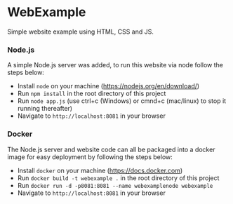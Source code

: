 # WebExample

Simple website example using HTML, CSS and JS.

### Node.js

A simple Node.js server was added, to run this website via node follow the steps below:
* Install ```node``` on your machine (https://nodejs.org/en/download/)
* Run ```npm install``` in the root directory of this project 
* Run ```node app.js``` (use ctrl+c (Windows) or cmnd+c (mac/linux) to stop it running thereafter)
* Navigate to ```http://localhost:8081``` in your browser


### Docker

The Node.js server and website code can all be packaged into a docker image for easy deployment by following the steps below:
* Install ```docker``` on your machine (https://docs.docker.com)
* Run ```docker build -t webexample .``` in the root directory of this project
* Run ```docker run -d -p8081:8081 --name webexamplenode webexample```
* Navigate to ```http://localhost:8081``` in your browser